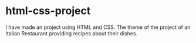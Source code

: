 # html-css-project
I have made an project using HTML and CSS. The theme of the project of an Italian Restaurant providing recipes about their dishes. 
